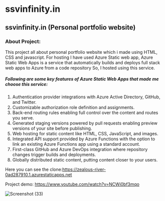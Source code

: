 # ssvinfinity.in
## ssvinfinity.in (Personal portfolio website)
### About Project:
This project all about personal portfolio website which i made using HTML, CSS and javascript. For hosting I have used Azure Static web app, 
Azure Static Web Apps is a service that automatically builds and deploys full stack web apps to Azure from a code repository So, I hosted using this service.

##### Following are some key features of Azure Static Web Apps that made me choose this service:

1. Authentication provider integrations with Azure Active Directory, GitHub, and Twitter.
2. Customizable authorization role definition and assignments.
3. Back-end routing rules enabling full control over the content and routes you serve.
4. Generated staging versions powered by pull requests enabling preview versions of your site before publishing.
5. Web hosting for static content like HTML, CSS, JavaScript, and images.
6. Integrated API support provided by Azure Functions with the option to link an existing Azure Functions app using a standard account.
7. First-class GitHub and Azure DevOps integration where repository changes trigger builds and deployments.
8. Globally distributed static content, putting content closer to your users.

Here you can see the clone:https://zealous-river-0ad287910.1.azurestaticapps.net

Project demo: https://www.youtube.com/watch?v=NCWi0bf3mqo

![Screenshot (33)](https://user-images.githubusercontent.com/85599079/160582013-54833d90-0c5d-4803-89ac-a8b74a4b18d1.png)

